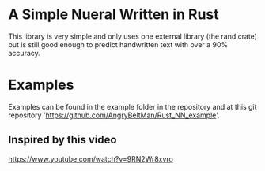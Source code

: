 # A Simple Nueral Written in Rust
This library is very simple and only uses one external library (the rand crate) but is still good enough to predict handwritten text with over a 90% accuracy.
# Examples
Examples can be found in the example folder in the repository and at this git repository 'https://github.com/AngryBeltMan/Rust_NN_example'.

## Inspired by this video
https://www.youtube.com/watch?v=9RN2Wr8xvro

